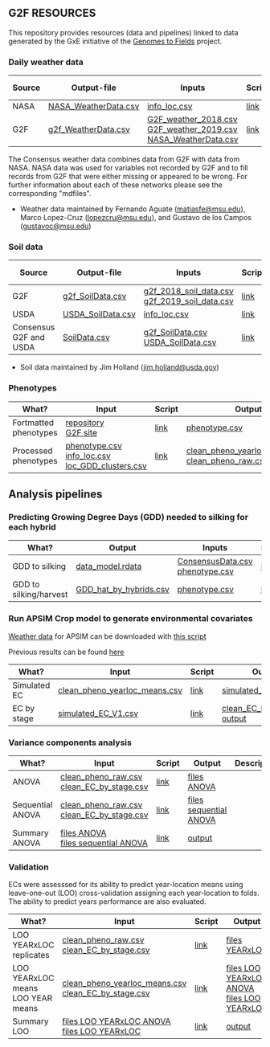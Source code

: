 ## G2F RESOURCES


This repository provides resources (data and pipelines) linked to data generated by the GxE initiative of the [Genomes to Fields](https://www.genomes2fields.org/) project.

### Daily weather data

|Source |Output-file|Inputs|Script|Data dictionary|
|---------|------|------|------|--------|
| NASA |[NASA_WeatherData.csv](https://github.com/QuantGen/G2F_RESOURCES/blob/main/Data/OutputFiles/NASA_WeatherData.csv)|[info_loc.csv](https://github.com/QuantGen/G2F_RESOURCES/blob/main/Data/OutputFiles/info_loc.csv)|[link](https://github.com/QuantGen/G2F_RESOURCES/blob/main/Rcodes/NASAWeatherData.R)| [link](https://github.com/QuantGen/G2F_RESOURCES/blob/main/mdfiles/NASAWeatherData.md) |
| G2F |  [g2f_WeatherData.csv](https://github.com/QuantGen/G2F_RESOURCES/blob/main/Data/OutputFiles/g2f_WeatherData.csv)  | [G2F_weather_2018.csv](https://github.com/QuantGen/G2F_RESOURCES/blob/main/Data/EnvironmentalCovariates/G2F_weather_2018.csv.zip) <br>[G2F_weather_2019.csv](https://github.com/QuantGen/G2F_RESOURCES/blob/main/Data/EnvironmentalCovariates/G2F_weather_2019.csv.zip)<br/> [NASA_WeatherData.csv](https://github.com/QuantGen/G2F_RESOURCES/blob/main/Data/OutputFiles/NASA_WeatherData.csv) | [link](https://github.com/QuantGen/G2F_RESOURCES/blob/main/Rcodes/g2f_WeatherData.R)  | [link](https://github.com/QuantGen/G2F_RESOURCES/blob/main/mdfiles/g2f_WeatherData.md) |

The Consensus weather data combines data from G2F with data from NASA. NASA data was used for variables not recorded by G2F and to fill records from G2F that were either missing or appeared to be wrong. For further information about each of these networks please see the corresponding "mdfiles".
* Weather data maintained by Fernando Aguate (matiasfe@msu.edu), Marco Lopez-Cruz (lopezcru@msu.edu), and Gustavo de los Campos (gustavoc@msu.edu)

### Soil data

|Source |Output-file|Inputs|Script|Data dictionary|
|---------|------|------|------|--------|
| G2F |[g2f_SoilData.csv](https://github.com/QuantGen/G2F_RESOURCES/blob/main/Data/OutputFiles/g2f_SoilData.csv) | [g2f_2018_soil_data.csv](https://github.com/QuantGen/G2F_RESOURCES/blob/main/Data/Metadata/g2f_2018_soil_data.csv) <br>[g2f_2019_soil_data.csv](https://github.com/QuantGen/G2F_RESOURCES/blob/main/Data/Metadata/g2f_2019_soil_data.csv)<br/> | [link](https://github.com/QuantGen/G2F_RESOURCES/blob/main/Rcodes/g2f_SoilData.R) | [link](https://github.com/QuantGen/G2F_RESOURCES/blob/main/mdfiles/g2f_soil_data.md) |
| USDA |[USDA_SoilData.csv](https://github.com/QuantGen/G2F_RESOURCES/blob/main/Data/OutputFiles/USDA_SoilData.csv) | [info_loc.csv](https://github.com/QuantGen/G2F_RESOURCES/blob/main/Data/OutputFiles/info_loc.csv) | [link](https://github.com/QuantGen/G2F_RESOURCES/blob/main/Rcodes/SoilDataCode.R) | [link](https://github.com/QuantGen/G2F_RESOURCES/blob/main/mdfiles/soil_data_from_USDA.md) |
| Consensus G2F and USDA | [SoilData.csv](https://github.com/QuantGen/G2F_RESOURCES/blob/main/Data/OutputFiles/SoilData.csv) | [g2f_SoilData.csv](https://github.com/QuantGen/G2F_RESOURCES/blob/main/Data/OutputFiles/g2f_SoilData.csv) <br>[USDA_SoilData.csv](https://github.com/QuantGen/G2F_RESOURCES/blob/main/Data/OutputFiles/USDA_SoilData.csv)<br/> | [link](https://github.com/QuantGen/G2F_RESOURCES/blob/main/Rcodes/Consensus_SoilData.R) | [link](https://github.com/QuantGen/G2F_RESOURCES/blob/main/mdfiles/Consensus_SoilData.md) | 
* Soil data maintained by Jim Holland (jim.holland@usda.gov)

### Phenotypes

| What? | Input | Script | Output | Description |
|-------|-------|--------|--------|-------------|
|Fortmatted phenotypes | [repository](https://github.com/QuantGen/G2F_RESOURCES/tree/main/Data/Phenotypes) <br>[G2F site](https://www.genomes2fields.org/resources/)<br/> | [link](https://github.com/QuantGen/G2F_RESOURCES/blob/main/Rcodes/Phenotypes.R) | [phenotype.csv](https://github.com/QuantGen/G2F_RESOURCES/blob/main/Data/OutputFiles/phenotypes.csv) | [link](https://github.com/QuantGen/G2F_RESOURCES/blob/main/mdfiles/phenotypes.md) |
|Processed phenotypes | [phenotype.csv](https://github.com/QuantGen/G2F_RESOURCES/blob/main/Data/OutputFiles/phenotypes.csv) <br>[info_loc.csv](https://github.com/QuantGen/G2F_RESOURCES/blob/main/Data/OutputFiles/info_loc.csv)<br/> [loc_GDD_clusters.csv](https://github.com/QuantGen/G2F_RESOURCES/blob/main/Data/loc_GDD_clusters.csv) | [link](https://github.com/QuantGen/G2F_RESOURCES/blob/main/Rcodes/prepare_pheno_data.R) | [clean_pheno_yearloc_means.csv](https://github.com/QuantGen/G2F_RESOURCES/blob/main/Data/OutputFiles/clean_pheno_yearloc_means.csv)  <br>[clean_pheno_raw.csv](https://github.com/QuantGen/G2F_RESOURCES/blob/main/Data/OutputFiles/clean_pheno_raw.csv)<br/> | |

## Analysis pipelines

### Predicting Growing Degree Days (GDD) needed to silking for each hybrid

| What? | Output | Inputs | Script |
|-------|--------|--------|--------|
| GDD to silking | [data_model.rdata](https://github.com/QuantGen/G2F_RESOURCES/blob/main/Data/GDDtoFlowering/data_model.rdata) | [ConsensusData.csv](https://github.com/QuantGen/G2F_RESOURCES/blob/main/Data/OutputFiles/ConsensusData.csv)  <br>[phenotype.csv](https://github.com/QuantGen/G2F_RESOURCES/blob/main/Data/OutputFiles/phenotypes.csv)<br/> | [link](https://github.com/QuantGen/G2F_RESOURCES/blob/main/mdfiles/GDDPredictFlowering.md) |
| GDD to silking/harvest| [GDD_hat_by_hybrids.csv](https://github.com/QuantGen/G2F_RESOURCES/blob/main/Data/OutputFiles/GDD_hat_by_hybrids.csv) | [phenotype.csv](https://github.com/QuantGen/G2F_RESOURCES/blob/main/Data/OutputFiles/phenotypes.csv) | [link](https://github.com/QuantGen/G2F_RESOURCES/blob/main/mdfiles/GDDPredict_MM.md) |

### Run APSIM Crop model to generate environmental covariates

[Weather data](https://github.com/QuantGen/G2F_RESOURCES/blob/main/Data/APSIM_sim/Weather_data.csv) for APSIM can be downloaded with [this script](https://github.com/QuantGen/G2F_RESOURCES/blob/main/Rcodes/APSIM_getWeather.R)

Previous results can be found [here](https://github.com/QuantGen/G2F_RESOURCES/blob/main/mdfiles/APSIM_sim_old.md)

| What? | Input | Script | Output | Description |
|-------|-------|--------|--------|-------------|
|   Simulated EC   | [clean_pheno_yearloc_means.csv](https://github.com/QuantGen/G2F_RESOURCES/blob/main/Data/OutputFiles/clean_pheno_yearloc_means.csv) | [link](https://github.com/QuantGen/G2F_RESOURCES/blob/main/Rcodes/APSIM_codeV1.R) | [simulated_EC_V1.csv](https://github.com/QuantGen/G2F_RESOURCES/blob/main/Data/OutputFiles/simulated_EC_V1.csv) | [link](https://github.com/QuantGen/G2F_RESOURCES/blob/main/mdfiles/APSIM_v0.md) |
| EC by stage  | [simulated_EC_V1.csv](https://github.com/QuantGen/G2F_RESOURCES/blob/main/Data/OutputFiles/simulated_EC_V1.csv) | [link](https://github.com/QuantGen/G2F_RESOURCES/blob/main/Rcodes/get_EC_by_stage.Rmd) | [clean_EC_by_stage.csv](https://github.com/QuantGen/G2F_RESOURCES/blob/main/Data/OutputFiles/clean_EC_by_stage.csv) <br>[output](https://github.com/QuantGen/G2F_RESOURCES/blob/main/Rcodes/get_EC_by_stage.pdf)<br/>| |

### Variance components analysis

| What? | Input | Script | Output | Description |
|-------|-------|--------|--------|-------------|
|   ANOVA | [clean_pheno_raw.csv](https://github.com/QuantGen/G2F_RESOURCES/blob/main/Data/OutputFiles/clean_pheno_raw.csv)  <br>[clean_EC_by_stage.csv](https://github.com/QuantGen/G2F_RESOURCES/blob/main/Data/OutputFiles/clean_EC_by_stage.csv)<br/> | [link](https://github.com/QuantGen/G2F_RESOURCES/blob/main/Rcodes/fit_mixed_model.R) | [files ANOVA](https://github.com/QuantGen/G2F_RESOURCES/tree/main/Output/run_VC_full_model) |  |
| Sequential ANOVA | [clean_pheno_raw.csv](https://github.com/QuantGen/G2F_RESOURCES/blob/main/Data/OutputFiles/clean_pheno_raw.csv)  <br>[clean_EC_by_stage.csv](https://github.com/QuantGen/G2F_RESOURCES/blob/main/Data/OutputFiles/clean_EC_by_stage.csv)<br/> | [link](https://github.com/QuantGen/G2F_RESOURCES/blob/main/Rcodes/fit_mixed_model_seq.R) | [files sequential ANOVA](https://github.com/QuantGen/G2F_RESOURCES/tree/main/Output/run_VC_full_model_seq) | |
| Summary ANOVA | [files ANOVA](https://github.com/QuantGen/G2F_RESOURCES/tree/main/Output/run_VC_full_model) <br>[files sequential ANOVA](https://github.com/QuantGen/G2F_RESOURCES/tree/main/Output/run_VC_full_model_seq)<br/> | [link](https://github.com/QuantGen/G2F_RESOURCES/blob/main/Rcodes/get_results_VC.Rmd) | [output](https://github.com/QuantGen/G2F_RESOURCES/blob/main/Rcodes/get_results_VC.pdf) | |

### Validation

ECs were assesssed for its ability to predict year-location means using leave-one-out (LOO) cross-validation assigning each year-location to folds. 
The ability to predict years performance are also evaluated.

| What? | Input | Script | Output | Description |
|-------|-------|--------|--------|-------------|
|  LOO YEARxLOC replicates | [clean_pheno_raw.csv](https://github.com/QuantGen/G2F_RESOURCES/blob/main/Data/OutputFiles/clean_pheno_raw.csv)  <br>[clean_EC_by_stage.csv](https://github.com/QuantGen/G2F_RESOURCES/blob/main/Data/OutputFiles/clean_EC_by_stage.csv)<br/> | [link](https://github.com/QuantGen/G2F_RESOURCES/blob/main/Rcodes/fit_mixed_model_LOO.R) | [files YEARxLOC](https://github.com/QuantGen/G2F_RESOURCES/tree/main/Output/run_VC_full_model) |  |
| LOO YEARxLOC means <br>LOO YEAR means<br/> | [clean_pheno_yearloc_means.csv](https://github.com/QuantGen/G2F_RESOURCES/blob/main/Data/OutputFiles/clean_pheno_yearloc_means.csv) <br>[clean_EC_by_stage.csv](https://github.com/QuantGen/G2F_RESOURCES/blob/main/Data/OutputFiles/clean_EC_by_stage.csv)<br/> | [link](https://github.com/QuantGen/G2F_RESOURCES/blob/main/Rcodes/fit_mixed_model_LOO_means.R) | [files LOO YEARxLOC ANOVA](https://github.com/QuantGen/G2F_RESOURCES/tree/main/Output/run_LOO_YEAR_mean) <br>[files LOO YEARxLOC](https://github.com/QuantGen/G2F_RESOURCES/tree/main/Output/run_LOO_YEAR_mean)<br/>| |
| Summary LOO | [files LOO YEARxLOC ANOVA](https://github.com/QuantGen/G2F_RESOURCES/tree/main/Output/run_LOO_YEAR_mean) <br>[files LOO YEARxLOC](https://github.com/QuantGen/G2F_RESOURCES/tree/main/Output/run_LOO_YEAR_mean)<br/> | [link](https://github.com/QuantGen/G2F_RESOURCES/blob/main/Rcodes/get_results_validation.Rmd) | [output](https://github.com/QuantGen/G2F_RESOURCES/blob/main/Rcodes/get_results_validation.pdf) | |

<!-- 
 - [Tools to examine weather data](https://github.com/QuantGen/G2F_RESOURCES/blob/main/ExamineEnvData.md)
       - Consensus data: [wdaily_final.csv](https://github.com/QuantGen/G2F_RESOURCES/blob/main/Data/OutputFiles/wdaily_final.csv)
  - [Calculate growing degree days (GDD) and predict flowering date](https://github.com/QuantGen/G2F_RESOURCES/blob/main/GDDPredictFlowering.md)

 - [Baseline model with lme4]()
 - [Genomic relationships and DNA-derived PCs]()
 - [Genomic Regession using BGLR]()
 - [...]
-->
 

